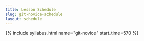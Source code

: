 ```yaml
---
title: Lesson Schedule
slug: git-novice-schedule
layout: schedule
---
```

{% include syllabus.html  name="git-novice" start_time=570 %}